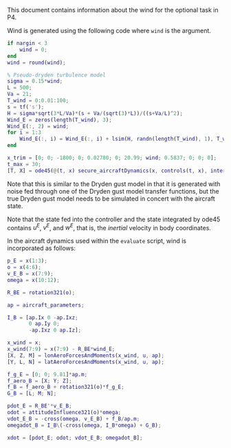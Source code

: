 This document contains information about the wind for the optional task in P4.

Wind is generated using the following code where `wind` is the argument.

```matlab
if nargin < 3
    wind = 0;
end
wind = round(wind);

% Pseudo-dryden turbulence model
sigma = 0.15*wind;
L = 500;
Va = 21;
T_wind = 0:0.01:100;
s = tf('s');
H = sigma*sqrt(3*L/Va)*(s + Va/(sqrt(3)*L))/((s+Va/L)^2);
Wind_E = zeros(length(T_wind), 3);
Wind_E(:, 2) = wind;
for i = 1:3
    Wind_E(:, i) = Wind_E(:, i) + lsim(H, randn(length(T_wind), 1), T_wind);
end

x_trim = [0; 0; -1800; 0; 0.02780; 0; 20.99; wind; 0.5837; 0; 0; 0];
t_max = 30;
[T, X] = ode45(@(t, x) secure_aircraftDynamics(x, controls(t, x), interp1(T_wind, Wind_E, t)', ttwistor), [0, t_max], x_trim);
```

Note that this is similar to the Dryden gust model in that it is generated with noise fed through one of the Dryden gust model transfer functions, but the true Dryden gust model needs to be simulated in concert with the aircraft state.

Note that the state fed into the controller and the state integrated by ode45 contains $u^E$, $v^E$, and $w^E$, that is, the *inertial* velocity in body coordinates.

In the aircraft dynamics used within the `evaluate` script, wind is incorporated as follows:

```matlab
p_E = x(1:3);
o = x(4:6);
v_E_B = x(7:9);
omega = x(10:12);

R_BE = rotation321(o);

ap = aircraft_parameters;

I_B = [ap.Ix 0 -ap.Ixz;
       0 ap.Iy 0;
       -ap.Ixz 0 ap.Iz];

x_wind = x;
x_wind(7:9) = x(7:9) - R_BE*wind_E;
[X, Z, M] = lonAeroForcesAndMoments(x_wind, u, ap);
[Y, L, N] = latAeroForcesAndMoments(x_wind, u, ap);

f_g_E = [0; 0; 9.81]*ap.m;
f_aero_B = [X; Y; Z];
f_B = f_aero_B + rotation321(o)*f_g_E;
G_B = [L; M; N];

pdot_E = R_BE'*v_E_B;
odot = attitudeInfluence321(o)*omega;
vdot_E_B = -cross(omega, v_E_B) + f_B/ap.m;
omegadot_B = I_B\(-cross(omega, I_B*omega) + G_B);

xdot = [pdot_E; odot; vdot_E_B; omegadot_B];
```

